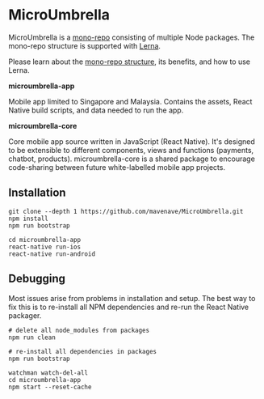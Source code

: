 MicroUmbrella
===

MicroUmbrella is a [mono-repo](https://github.com/babel/babel/blob/master/doc/design/monorepo.md) consisting of multiple Node packages. The mono-repo structure is supported with [Lerna](https://github.com/lerna/lerna).

Please learn about the [mono-repo structure](https://github.com/babel/babel/blob/master/doc/design/monorepo.md), its benefits, and how to use Lerna.

**microumbrella-app**

Mobile app limited to Singapore and Malaysia. Contains the assets, React Native build scripts, and data needed to run the app.

**microumbrella-core**

Core mobile app source written in JavaScript (React Native). It's designed to be extensible to different components, views and functions (payments, chatbot, products). microumbrella-core is a shared package to encourage code-sharing between future white-labelled mobile app projects.


Installation
---

```
git clone --depth 1 https://github.com/mavenave/MicroUmbrella.git
npm install
npm run bootstrap

cd microumbrella-app
react-native run-ios
react-native run-android
```

Debugging
---

Most issues arise from problems in installation and setup. The best way to fix this is to re-install all NPM dependencies and re-run the React Native packager.

```
# delete all node_modules from packages
npm run clean

# re-install all dependencies in packages
npm run bootstrap

watchman watch-del-all
cd microumbrella-app
npm start --reset-cache

```
